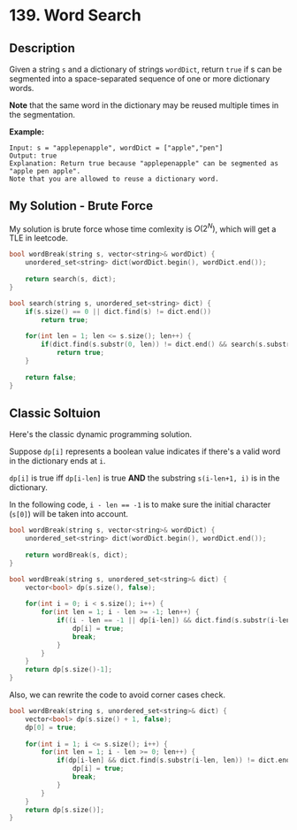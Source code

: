 # 139. Word Search

## Description
Given a string `s` and a dictionary of strings `wordDict`, return `true` if s can be segmented into a space-separated sequence of one or more dictionary words.

**Note** that the same word in the dictionary may be reused multiple times in the segmentation.

**Example:**
```
Input: s = "applepenapple", wordDict = ["apple","pen"]
Output: true
Explanation: Return true because "applepenapple" can be segmented as "apple pen apple".
Note that you are allowed to reuse a dictionary word.
```

## My Solution - Brute Force
My solution is brute force whose time comlexity is $O(2^N)$, which will get a TLE in leetcode.

```C++
bool wordBreak(string s, vector<string>& wordDict) {
    unordered_set<string> dict(wordDict.begin(), wordDict.end());
    
    return search(s, dict);        
}

bool search(string s, unordered_set<string> dict) {
    if(s.size() == 0 || dict.find(s) != dict.end())
        return true;
    
    for(int len = 1; len <= s.size(); len++) {
        if(dict.find(s.substr(0, len)) != dict.end() && search(s.substr(len), dict))
            return true;
    }
    
    return false;
}
```

## Classic Soltuion
Here's the classic dynamic programming solution.

Suppose `dp[i]` represents a boolean value indicates if there's a valid word in the dictionary ends at `i`.

`dp[i]` is true iff `dp[i-len]` is true **AND** the substring `s(i-len+1, i)` is in the dictionary.

In the following code, `i - len == -1` is to make sure the initial character (`s[0]`) will be taken into account.

```C++
bool wordBreak(string s, vector<string>& wordDict) {
    unordered_set<string> dict(wordDict.begin(), wordDict.end());
    
    return wordBreak(s, dict);        
}

bool wordBreak(string s, unordered_set<string>& dict) {
    vector<bool> dp(s.size(), false);
    
    for(int i = 0; i < s.size(); i++) {
        for(int len = 1; i - len >= -1; len++) {
            if((i - len == -1 || dp[i-len]) && dict.find(s.substr(i-len+1, len)) != dict.end()) {
                dp[i] = true;
                break;
            }
        }
    }
    return dp[s.size()-1];
}
```

Also, we can rewrite the code to avoid corner cases check.
```C++
bool wordBreak(string s, unordered_set<string>& dict) {
    vector<bool> dp(s.size() + 1, false);
    dp[0] = true;
    
    for(int i = 1; i <= s.size(); i++) {
        for(int len = 1; i - len >= 0; len++) {
            if(dp[i-len] && dict.find(s.substr(i-len, len)) != dict.end()) {
                dp[i] = true;
                break;
            }
        }
    }
    return dp[s.size()];
}
```